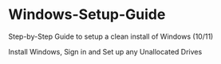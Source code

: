 # Windows-Setup-Guide
Step-by-Step Guide to setup a clean install of Windows (10/11)

Install Windows, Sign in and Set up any Unallocated Drives
